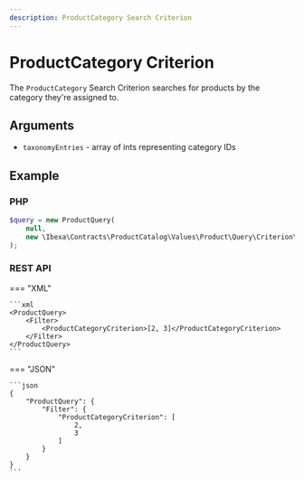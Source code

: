 ```yaml
---
description: ProductCategory Search Criterion
---
```


# ProductCategory Criterion

The `ProductCategory` Search Criterion searches for products by the category they're assigned to.

## Arguments

- `taxonomyEntries` - array of ints representing category IDs

## Example

### PHP

``` php
$query = new ProductQuery(
    null,
    new \Ibexa\Contracts\ProductCatalog\Values\Product\Query\Criterion\ProductCategory([2, 3])
);
```

### REST API

=== "XML"

    ```xml
    <ProductQuery>
        <Filter>
            <ProductCategoryCriterion>[2, 3]</ProductCategoryCriterion>
        </Filter>
    </ProductQuery>
    ```

=== "JSON"

    ```json
    {
        "ProductQuery": {
            "Filter": {
                "ProductCategoryCriterion": [
                    2,
                    3
                ]
            }
        }
    }
    ```
